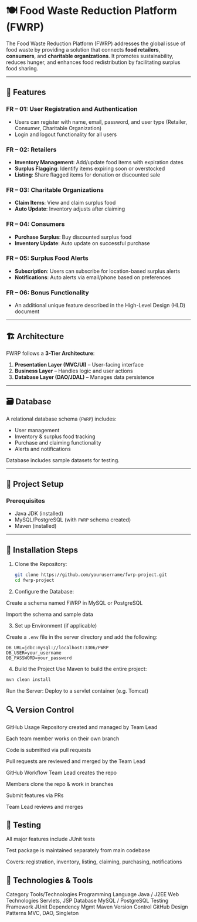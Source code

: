 # 🍽️ Food Waste Reduction Platform (FWRP)

The Food Waste Reduction Platform (FWRP) addresses the global issue of food waste by providing a solution that connects **food retailers**, **consumers**, and **charitable organizations**. It promotes sustainability, reduces hunger, and enhances food redistribution by facilitating surplus food sharing.


---

## 🔑 Features

### FR – 01: User Registration and Authentication
- Users can register with name, email, password, and user type (Retailer, Consumer, Charitable Organization)
- Login and logout functionality for all users

### FR – 02: Retailers
- **Inventory Management**: Add/update food items with expiration dates
- **Surplus Flagging**: Identify items expiring soon or overstocked
- **Listing**: Share flagged items for donation or discounted sale

### FR – 03: Charitable Organizations
- **Claim Items**: View and claim surplus food
- **Auto Update**: Inventory adjusts after claiming

### FR – 04: Consumers
- **Purchase Surplus**: Buy discounted surplus food
- **Inventory Update**: Auto update on successful purchase

### FR – 05: Surplus Food Alerts
- **Subscription**: Users can subscribe for location-based surplus alerts
- **Notifications**: Auto alerts via email/phone based on preferences

### FR – 06: Bonus Functionality
- An additional unique feature described in the High-Level Design (HLD) document

---

## 🏗️ Architecture

FWRP follows a **3-Tier Architecture**:

1. **Presentation Layer (MVC/UI)** – User-facing interface
2. **Business Layer** – Handles logic and user actions
3. **Database Layer (DAO/JDAL)** – Manages data persistence

---

## 🗃️ Database

A relational database schema (`FWRP`) includes:

- User management
- Inventory & surplus food tracking
- Purchase and claiming functionality
- Alerts and notifications

Database includes sample datasets for testing.

---

## 📂 Project Setup

### Prerequisites
- Java JDK (installed)
- MySQL/PostgreSQL (with `FWRP` schema created)
- Maven (installed)

---

## 🚀 Installation Steps

1. Clone the Repository:
   ```bash
   git clone https://github.com/yourusername/fwrp-project.git
   cd fwrp-project
2. Configure the Database:

Create a schema named FWRP in MySQL or PostgreSQL

Import the schema and sample data

3. Set up Environment (if applicable)

Create a `.env` file in the server directory and add the following:

```env
DB_URL=jdbc:mysql://localhost:3306/FWRP
DB_USER=your_username
DB_PASSWORD=your_password
```

4. Build the Project
Use Maven to build the entire project:

```bash
mvn clean install
```
Run the Server:
Deploy to a servlet container (e.g. Tomcat)

## 🔍 Version Control
GitHub Usage
Repository created and managed by Team Lead

Each team member works on their own branch

Code is submitted via pull requests

Pull requests are reviewed and merged by the Team Lead

GitHub Workflow
Team Lead creates the repo

Members clone the repo & work in branches

Submit features via PRs

Team Lead reviews and merges

## 🧪 Testing
All major features include JUnit tests

Test package is maintained separately from main codebase

Covers: registration, inventory, listing, claiming, purchasing, notifications

## 🧰 Technologies & Tools
Category	Tools/Technologies
Programming Language	Java / J2EE
Web Technologies	Servlets, JSP
Database	MySQL / PostgreSQL
Testing Framework	JUnit
Dependency Mgmt	Maven
Version Control	GitHub
Design Patterns	MVC, DAO, Singleton
